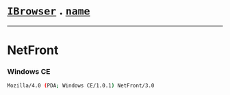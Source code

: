 # [`IBrowser`](/api/main/get-browser.md) . [`name`](../name.md)
---
# NetFront

### Windows CE

```sh
Mozilla/4.0 (PDA; Windows CE/1.0.1) NetFront/3.0
```